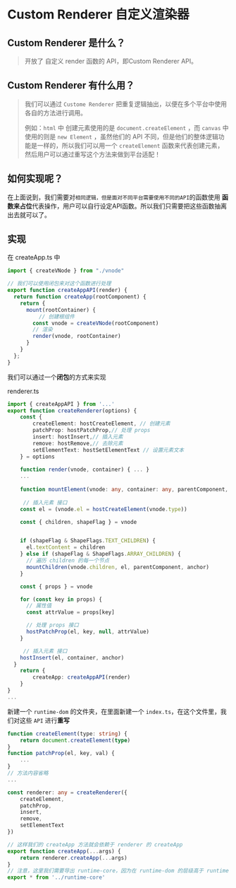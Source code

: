 # Custom Renderer 自定义渲染器

## Custom Renderer 是什么？

> 开放了 自定义 render 函数的 API，即Custom Renderer API。

## Custom Renderer 有什么用？

> 我们可以通过 ``Custome Renderer`` 把重复逻辑抽出，以便在多个平台中使用各自的方法进行调用。
>
> 例如：``html`` 中 创建元素使用的是 ``document.createElement`` ，而 ``canvas`` 中使用的则是 ``new Element`` ，虽然他们的 API 不同，但是他们的整体逻辑功能是一样的，所以我们可以用一个 ``createElement`` 函数来代表创建元素，然后用户可以通过重写这个方法来做到平台适配！

## 如何实现呢？

在上面说到，我们需要对``相同逻辑，但是面对不同平台需要使用不同的API``的函数使用 **函数来占位**代表操作，用户可以自行设定API函数。所以我们只需要把这些函数抽离出去就可以了。

## 实现


在 createApp.ts 中

~~~ts
import { createVNode } from "./vnode"

// 我们可以使用闭包来对这个函数进行处理
export function createAppAPI(render) {
  return function createApp(rootComponent) {
    return {
      mount(rootContainer) {
          // 创建根组件
        const vnode = createVNode(rootComponent)
        // 渲染
        render(vnode, rootContainer)
      }
    }
  };
}
~~~

我们可以通过一个**闭包**的方式来实现

renderer.ts

~~~ts
import { createAppAPI } from '...'
export function createRenderer(options) {
    const {
        createElement: hostCreateElement, // 创建元素
        patchProp: hostPatchProp,// 处理 props
        insert: hostInsert,// 插入元素
        remove: hostRemove,// 去除元素
        setElementText: hostSetElementText // 设置元素文本
    } = options
    
    function render(vnode, container) { ... } 
    ...
    
    function mountElement(vnode: any, container: any, parentComponent, anchor) {
   
     // 插入元素 接口
    const el = (vnode.el = hostCreateElement(vnode.type))

    const { children, shapeFlag } = vnode


    if (shapeFlag & ShapeFlags.TEXT_CHILDREN) {
      el.textContent = children
    } else if (shapeFlag & ShapeFlags.ARRAY_CHILDREN) {
      // 遍历 children 的每一个节点
      mountChildren(vnode.children, el, parentComponent, anchor)
    }

    const { props } = vnode

    for (const key in props) {
      // 属性值
      const attrValue = props[key]

      // 处理 props 接口
      hostPatchProp(el, key, null, attrValue)
    }

     // 插入元素 接口
    hostInsert(el, container, anchor)
  }
    return {
        createApp: createAppAPI(render)
    }
}
...


~~~

新建一个 ``runtime-dom`` 的文件夹，在里面新建一个 ``index.ts``，在这个文件里，我们对这些 ``API`` 进行**重写**

~~~ts
function createElement(type: string) {
    return document.createElement(type)
}
function patchProp(el, key, val) {
    ...
}
// 方法内容省略
...

const renderer: any = createRenderer({
    createElement,
    patchProp,
    insert,
    remove,
    setElementText
})

// 这样我们的 createApp 方法就会依赖于 renderer 的 createApp
export function createApp(...args) {
    return renderer.createApp(...args)
}
// 注意，这里我们需要导出 runtime-core，因为在 runtime-dom 的层级高于 runtime-core，因此我们在 src/index.ts 中导出 runtime-dom 即可
export * from '../runtime-core'
~~~





